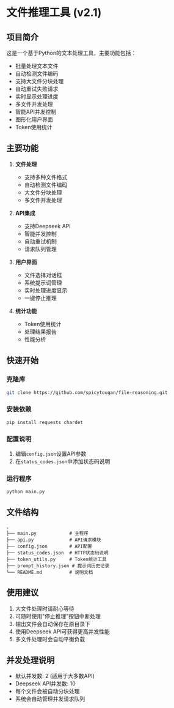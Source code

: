 # 文件推理工具 (v2.1)

## 项目简介

这是一个基于Python的文本处理工具，主要功能包括：
- 批量处理文本文件
- 自动检测文件编码
- 支持大文件分块处理
- 自动重试失败请求
- 实时显示处理进度
- 多文件并发处理
- 智能API并发控制
- 图形化用户界面
- Token使用统计

## 主要功能

1. **文件处理**
   - 支持多种文件格式
   - 自动检测文件编码
   - 大文件分块处理
   - 多文件并发处理

2. **API集成**
   - 支持Deepseek API
   - 智能并发控制
   - 自动重试机制
   - 请求队列管理

3. **用户界面**
   - 文件选择对话框
   - 系统提示词管理
   - 实时处理进度显示
   - 一键停止推理

4. **统计功能**
   - Token使用统计
   - 处理结果报告
   - 性能分析

## 快速开始

### 克隆库
```bash
git clone https://github.com/spicytougan/file-reasoning.git
```
### 安装依赖
```bash
pip install requests chardet
```

### 配置说明
1. 编辑`config.json`设置API参数
2. 在`status_codes.json`中添加状态码说明

### 运行程序
```bash
python main.py
```

## 文件结构

```
.
├── main.py            # 主程序
├── api.py             # API请求模块
├── config.json        # API配置
├── status_codes.json  # HTTP状态码说明
├── token_utils.py     # Token统计工具
├── prompt_history.json # 提示词历史记录
└── README.md          # 说明文档
```

## 使用建议

1. 大文件处理时请耐心等待
2. 可随时使用"停止推理"按钮中断处理
3. 输出文件会自动保存在原目录下
4. 使用Deepseek API可获得更高并发性能
5. 多文件处理时会自动平衡负载

## 并发处理说明

- 默认并发数: 2 (适用于大多数API)
- Deepseek API并发数: 10
- 每个文件会被自动分块处理
- 系统会自动管理并发请求队列
